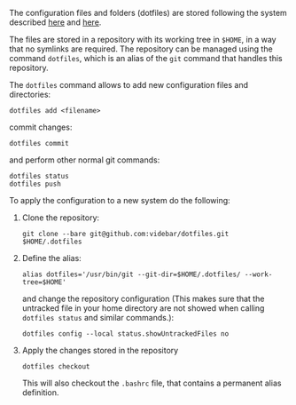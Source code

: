 The configuration files and folders (dotfiles) are stored following the system
described [here](https://www.atlassian.com/git/tutorials/dotfiles) and
[here](https://www.ackama.com/what-we-think/the-best-way-to-store-your-dotfiles-a-bare-git-repository-explained/).

The files are stored in a repository with its working tree in `$HOME`, in a way
that no symlinks are required. The repository can be managed using the command
`dotfiles`, which is an alias of the `git` command that handles this repository.

The `dotfiles` command allows to add new configuration files and directories:
```
dotfiles add <filename>
```
commit changes:
```
dotfiles commit
```
and perform other normal git commands:
```
dotfiles status
dotfiles push
```

To apply the configuration to a new system do the following:

1. Clone the repository:
    ```
    git clone --bare git@github.com:videbar/dotfiles.git $HOME/.dotfiles
    ```
2. Define the alias:
    ```
    alias dotfiles='/usr/bin/git --git-dir=$HOME/.dotfiles/ --work-tree=$HOME'
    ```
    and change the repository configuration (This makes sure that the untracked
    file in your home directory are not showed when calling `dotfiles status`
    and similar commands.):
    ```
    dotfiles config --local status.showUntrackedFiles no
    ```
3. Apply the changes stored in the repository
    ```
    dotfiles checkout
    ```
    This will also checkout the `.bashrc` file, that contains a permanent
    alias definition.

